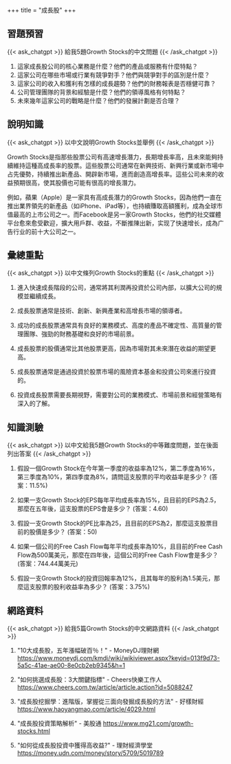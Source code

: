 +++
title = "成長股"
+++
## 習題預習
{{< ask_chatgpt >}}
給我5題Growth Stocks的中文問題
{{< /ask_chatgpt >}}



1. 這家成長股公司的核心業務是什麼？他們的產品或服務有什麼特點？
2. 這家公司在哪些市場或行業有競爭對手？他們與競爭對手的區別是什麼？
3. 這家公司的收入和獲利有怎樣的成長趨勢？他們的財務報表是否穩健可靠？
4. 公司管理團隊的背景和經驗是什麼？他們的領導風格有何特點？
5. 未來幾年這家公司的戰略是什麼？他們的發展計劃是否合理？   

## 說明知識
{{< ask_chatgpt >}}
以中文說明Growth Stocks並舉例
{{< /ask_chatgpt >}}



Growth Stocks是指那些股票公司有高速增長潛力，長期增長率高，且未來能夠持續維持這種高成長率的股票。這些股票公司通常在新興技術、新興行業或新市場中占先優勢，持續推出新產品、開辟新市場，進而創造高增長率。這些公司未來的收益預期很高，使其股價也可能有很高的增長潛力。

例如，蘋果（Apple）是一家具有高成長潛力的Growth Stocks，因為他們一直在推出業界領先的新產品（如iPhone、iPad等），也持續賺取高額獲利，成為全球市值最高的上市公司之一。而Facebook是另一家Growth Stocks，他們的社交媒體平台愈來愈受歡迎，擴大用戶群、收益，不斷推陳出新，实现了快速增长，成為广告行业的前十大公司之一。   

## 彙總重點
{{< ask_chatgpt >}}
以中文條列Growth Stocks的重點
{{< /ask_chatgpt >}}



1. 進入快速成長階段的公司，通常將其利潤再投資於公司內部，以擴大公司的規模並繼續成長。

2. 成長股票通常是技術、創新、新興產業和高增長市場的領導者。

3. 成功的成長股票通常具有良好的業務模式、高度的產品不確定性、高質量的管理團隊、強勁的財務基礎和良好的市場前景。

4. 成長股票的股價通常比其他股票更高，因為市場對其未來潛在收益的期望更高。

5. 成長股票通常是通過投資於股票市場的風險資本基金和投資公司來進行投資的。

6. 投資成長股票需要長期視野，需要對公司的業務模式、市場前景和經營策略有深入的了解。   

## 知識測驗
{{< ask_chatgpt >}}
以中文給我5題Growth Stocks的中等難度問題，並在後面列出答案
{{< /ask_chatgpt >}}



1. 假設一個Growth Stock在今年第一季度的收益率為12%，第二季度為16%，第三季度為10%，第四季度為8%，請問這支股票的平均收益率是多少？
(答案：11.5%)

2. 如果一支Growth Stock的EPS每年平均成長率為15%，且目前的EPS為2.5，那麼在五年後，這支股票的EPS會是多少？
(答案：4.60)

3. 假設一支Growth Stock的PE比率為25，且目前的EPS為2，那麼這支股票目前的股價是多少？
(答案：50)

4. 如果一個公司的Free Cash Flow每年平均成長率為10%，且目前的Free Cash Flow為500萬美元，那麼在四年後，這個公司的Free Cash Flow會是多少？
(答案：744.44萬美元)

5. 假設一支Growth Stock的投資回報率為12%，且其每年的股利為1.5美元，那麼這支股票的股利收益率為多少？
(答案：3.75%)   

## 網路資料
{{< ask_chatgpt >}}
給我5篇Growth Stocks的中文網路資料
{{< /ask_chatgpt >}}



1. "10大成長股，五年漲幅破百％！" - MoneyDJ理財網
https://www.moneydj.com/kmdj/wiki/wikiviewer.aspx?keyid=013f9d73-5a5c-41ae-ae00-8e0cb2eb9345&h=1

2. "如何挑選成長股：3大關鍵指標" - Cheers快樂工作人
https://www.cheers.com.tw/article/article.action?id=5088247

3. "成長股挖掘學：進階版，掌握從三面向發掘成長股的方法" - 好樣財經
https://www.haoyangmao.com/article/4029.html

4. "成長股投資策略解析" - 美股通
https://www.mg21.com/growth-stocks.html

5. "如何從成長股投資中獲得高收益?" - 理財經濟學堂
https://money.udn.com/money/story/5709/5019789   

